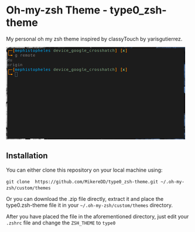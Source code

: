 # Oh-my-zsh Theme - type0_zsh-theme
My personal oh my zsh theme inspired by classyTouch by yarisgutierrez.

![tyep0](https://raw.githubusercontent.com/MikereDD/type0_zsh-theme/master/type0.png)

## Installation

You can either clone this repository on your local machine using: 

`git clone  https://github.com/MikereDD/type0_zsh-theme.git ~/.oh-my-zsh/custom/themes`

Or you can download the .zip file directly, extract it and place the type0.zsh-theme file it in your `~/.oh-my-zsh/custom/themes` directory.

After you have placed the file in the aforementioned directory, just edit your `.zshrc` file and change the `ZSH_THEME` to `type0`

